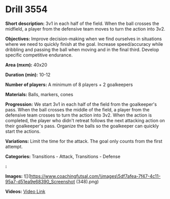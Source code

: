 # Drill 3554

**Short description:**
3v1 in each half of the field. When the ball crosses the midfield, a player from the defensive team moves to turn the action into 3v2.

**Objectives:**
Improve decision-making when we find ourselves in situations where we need to quickly finish at the goal. Increase speed/accuracy while dribbling and passing the ball when moving and in the final third. Develop specific competitive endurance.

**Area (mxm):**
40x20

**Duration (min):**
10-12

**Number of players:**
A minimum of 8 players + 2 goalkeepers

**Materials:**
Balls, markers, cones

**Progression:**
We start 3v1 in each half of the field from the goalkeeper's pass. When the ball crosses the middle of the field, a player from the defensive team crosses to turn the action into 3v2. When the action is completed, the player who didn't retreat follows the next attacking action on their goalkeeper's pass. Organize the balls so the goalkeeper can quickly start the actions.

**Variations:**
Limit the time for the attack. The goal only counts from the first attempt.

**Categories:**
Transitions - Attack, Transitions - Defense

**:**


**Images:**
![](https://www.coachingfutsal.com/\images\5df7afea-7f47-4c11-95a7-d51ea9e68390_Screenshot (348).png)

**Videos:**
[Video Link](https://www.youtube.com/embed/QJHeueJRL18)

